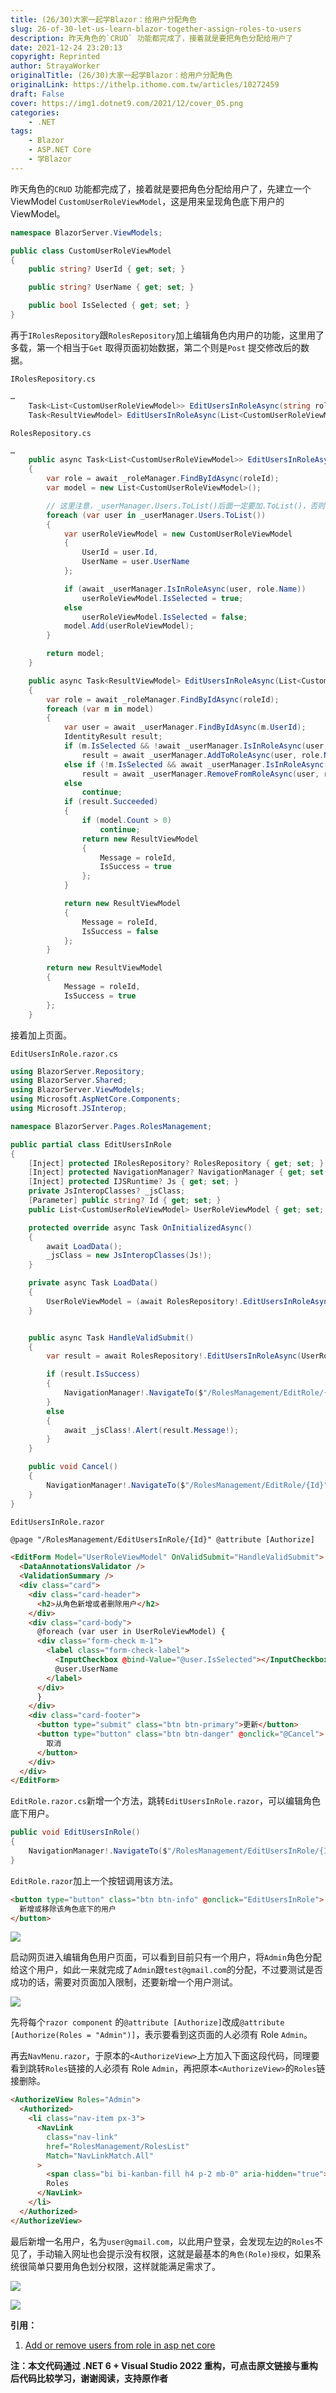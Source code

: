 ```yaml
---
title: (26/30)大家一起学Blazor：给用户分配角色
slug: 26-of-30-let-us-learn-blazor-together-assign-roles-to-users
description: 昨天角色的`CRUD` 功能都完成了，接着就是要把角色分配给用户了
date: 2021-12-24 23:20:13
copyright: Reprinted
author: StrayaWorker
originalTitle: (26/30)大家一起学Blazor：给用户分配角色
originalLink: https://ithelp.ithome.com.tw/articles/10272459
draft: False
cover: https://img1.dotnet9.com/2021/12/cover_05.png
categories: 
    - .NET
tags: 
    - Blazor
    - ASP.NET Core
    - 学Blazor
---
```


昨天角色的`CRUD` 功能都完成了，接着就是要把角色分配给用户了，先建立一个 ViewModel `CustomUserRoleViewModel`，这是用来呈现角色底下用户的 ViewModel。

```C#
namespace BlazorServer.ViewModels;

public class CustomUserRoleViewModel
{
	public string? UserId { get; set; }

	public string? UserName { get; set; }

	public bool IsSelected { get; set; }
}
```

再于`IRolesRepository`跟`RolesRepository`加上编辑角色内用户的功能，这里用了多载，第一个相当于`Get` 取得页面初始数据，第二个则是`Post` 提交修改后的数据。

`IRolesRepository.cs`

```C#
…
    Task<List<CustomUserRoleViewModel>> EditUsersInRoleAsync(string roleId);
	Task<ResultViewModel> EditUsersInRoleAsync(List<CustomUserRoleViewModel> model, string roleId);
```

`RolesRepository.cs`

```C#
…
    public async Task<List<CustomUserRoleViewModel>> EditUsersInRoleAsync(string roleId)
	{
		var role = await _roleManager.FindByIdAsync(roleId);
		var model = new List<CustomUserRoleViewModel>();

        // 这里注意，_userManager.Users.ToList()后面一定要加.ToList()，否则会抛出异常：https://stackoverflow.com/questions/60727080/helping-solving-there-is-already-an-open-datareader-associated-with-this-comman
		foreach (var user in _userManager.Users.ToList())
		{
			var userRoleViewModel = new CustomUserRoleViewModel
			{
				UserId = user.Id,
				UserName = user.UserName
			};

			if (await _userManager.IsInRoleAsync(user, role.Name))
				userRoleViewModel.IsSelected = true;
			else
				userRoleViewModel.IsSelected = false;
			model.Add(userRoleViewModel);
		}

		return model;
	}

	public async Task<ResultViewModel> EditUsersInRoleAsync(List<CustomUserRoleViewModel> model, string roleId)
	{
		var role = await _roleManager.FindByIdAsync(roleId);
		foreach (var m in model)
		{
			var user = await _userManager.FindByIdAsync(m.UserId);
			IdentityResult result;
			if (m.IsSelected && !await _userManager.IsInRoleAsync(user, role.Name))
				result = await _userManager.AddToRoleAsync(user, role.Name);
			else if (!m.IsSelected && await _userManager.IsInRoleAsync(user, role.Name))
				result = await _userManager.RemoveFromRoleAsync(user, role.Name);
			else
				continue;
			if (result.Succeeded)
			{
				if (model.Count > 0)
					continue;
				return new ResultViewModel
				{
					Message = roleId,
					IsSuccess = true
				};
			}

			return new ResultViewModel
			{
				Message = roleId,
				IsSuccess = false
			};
		}

		return new ResultViewModel
		{
			Message = roleId,
			IsSuccess = true
		};
	}
```

接着加上页面。

`EditUsersInRole.razor.cs`

```C#
using BlazorServer.Repository;
using BlazorServer.Shared;
using BlazorServer.ViewModels;
using Microsoft.AspNetCore.Components;
using Microsoft.JSInterop;

namespace BlazorServer.Pages.RolesManagement;

public partial class EditUsersInRole
{
	[Inject] protected IRolesRepository? RolesRepository { get; set; }
	[Inject] protected NavigationManager? NavigationManager { get; set; }
	[Inject] protected IJSRuntime? Js { get; set; }
	private JsInteropClasses? _jsClass;
	[Parameter] public string? Id { get; set; }
	public List<CustomUserRoleViewModel> UserRoleViewModel { get; set; } = new List<CustomUserRoleViewModel>();

	protected override async Task OnInitializedAsync()
	{
		await LoadData();
		_jsClass = new JsInteropClasses(Js!);
	}

	private async Task LoadData()
	{
		UserRoleViewModel = (await RolesRepository!.EditUsersInRoleAsync(Id!)).ToList();
	}


	public async Task HandleValidSubmit()
	{
		var result = await RolesRepository!.EditUsersInRoleAsync(UserRoleViewModel, Id!);

		if (result.IsSuccess)
		{
			NavigationManager!.NavigateTo($"/RolesManagement/EditRole/{Id}");
		}
		else
		{
			await _jsClass!.Alert(result.Message!);
		}
	}

	public void Cancel()
	{
		NavigationManager!.NavigateTo($"/RolesManagement/EditRole/{Id}");
	}
}
```

`EditUsersInRole.razor`

```html
@page "/RolesManagement/EditUsersInRole/{Id}" @attribute [Authorize]

<EditForm Model="UserRoleViewModel" OnValidSubmit="HandleValidSubmit">
  <DataAnnotationsValidator />
  <ValidationSummary />
  <div class="card">
    <div class="card-header">
      <h2>从角色新增或者删除用户</h2>
    </div>
    <div class="card-body">
      @foreach (var user in UserRoleViewModel) {
      <div class="form-check m-1">
        <label class="form-check-label">
          <InputCheckbox @bind-Value="@user.IsSelected"></InputCheckbox>
          @user.UserName
        </label>
      </div>
      }
    </div>
    <div class="card-footer">
      <button type="submit" class="btn btn-primary">更新</button>
      <button type="button" class="btn btn-danger" @onclick="@Cancel">
        取消
      </button>
    </div>
  </div>
</EditForm>
```

`EditRole.razor.cs`新增一个方法，跳转`EditUsersInRole.razor`，可以编辑角色底下用户。

```C#
public void EditUsersInRole()
{
    NavigationManager!.NavigateTo($"/RolesManagement/EditUsersInRole/{Id}");
}
```

`EditRole.razor`加上一个按钮调用该方法。

```html
<button type="button" class="btn btn-info" @onclick="EditUsersInRole">
  新增或移除该角色底下的用户
</button>
```

![](https://img1.dotnet9.com/2021/12/3801.png)

启动网页进入编辑角色用户页面，可以看到目前只有一个用户，将`Admin`角色分配给这个用户，如此一来就完成了`Admin`跟`test@gmail.com`的分配，不过要测试是否成功的话，需要对页面加入限制，还要新增一个用户测试。

![](https://img1.dotnet9.com/2021/12/3802.png)

先将每个`razor component` 的`@attribute [Authorize]`改成`@attribute [Authorize(Roles = "Admin")]`，表示要看到这页面的人必须有 Role `Admin`。

再去`NavMenu.razor`，于原本的`<AuthorizeView>`上方加入下面这段代码，同理要看到跳转`Roles`链接的人必须有 Role `Admin`，再把原本`<AuthorizeView>`的`Roles`链接删除。

```html
<AuthorizeView Roles="Admin">
  <Authorized>
    <li class="nav-item px-3">
      <NavLink
        class="nav-link"
        href="RolesManagement/RolesList"
        Match="NavLinkMatch.All"
      >
        <span class="bi bi-kanban-fill h4 p-2 mb-0" aria-hidden="true"></span>
        Roles
      </NavLink>
    </li>
  </Authorized>
</AuthorizeView>
```

最后新增一名用户，名为`user@gmail.com`，以此用户登录，会发现左边的`Roles`不见了，手动输入网址也会提示没有权限，这就是最基本的`角色(Role)授权`，如果系统很简单只要用角色划分权限，这样就能满足需求了。

![](https://img1.dotnet9.com/2021/12/3803.png)

![](https://img1.dotnet9.com/2021/12/3804.png)

**引用：**

1. [Add or remove users from role in asp net core](https://www.youtube.com/watch?v=TzhqymQm5kw&list=PL6n9fhu94yhVkdrusLaQsfERmL_Jh4XmU&index=81)

**注：本文代码通过 .NET 6 + Visual Studio 2022 重构，可点击原文链接与重构后代码比较学习，谢谢阅读，支持原作者**
